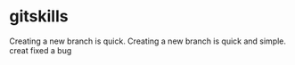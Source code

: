 # gitskills
Creating a new branch is quick.
Creating a new branch is quick and simple.
creat fixed a bug
